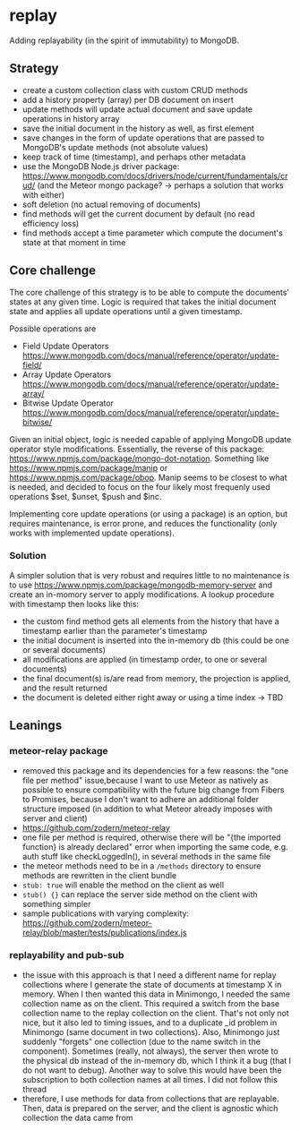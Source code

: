 # replay

Adding replayability (in the spirit of immutability) to MongoDB.

## Strategy

-   create a custom collection class with custom CRUD methods
-   add a history property (array) per DB document on insert
-   update methods will update actual document and save update operations in history array
-   save the initial document in the history as well, as first element
-   save changes in the form of update operations that are passed to MongoDB's update methods (not absolute values)
-   keep track of time (timestamp), and perhaps other metadata
-   use the MongoDB Node.js driver package: https://www.mongodb.com/docs/drivers/node/current/fundamentals/crud/ (and the Meteor mongo package? -> perhaps a solution that works with either)
-   soft deletion (no actual removing of documents)
-   find methods will get the current document by default (no read efficiency loss)
-   find methods accept a time parameter which compute the document's state at that moment in time

## Core challenge

The core challenge of this strategy is to be able to compute the documents' states at any given time. Logic is required that takes the initial document state and applies all update operations until a given timestamp.

Possible operations are

-   Field Update Operators https://www.mongodb.com/docs/manual/reference/operator/update-field/
-   Array Update Operators https://www.mongodb.com/docs/manual/reference/operator/update-array/
-   Bitwise Update Operator https://www.mongodb.com/docs/manual/reference/operator/update-bitwise/

Given an initial object, logic is needed capable of applying MongoDB update operator style modifications. Essentially, the reverse of this package: https://www.npmjs.com/package/mongo-dot-notation. Something like https://www.npmjs.com/package/manip or https://www.npmjs.com/package/obop. Manip seems to be closest to what is needed, and decided to focus on the four likely most frequenly used operations $set, $unset, $push and $inc.

Implementing core update operations (or using a package) is an option, but requires maintenance, is error prone, and reduces the functionality (only works with implemented update operations).

### Solution

A simpler solution that is very robust and requires little to no maintenance is to use https://www.npmjs.com/package/mongodb-memory-server and create an in-momory server to apply modifications. A lookup procedure with timestamp then looks like this:

-   the custom find method gets all elements from the history that have a timestamp earlier than the parameter's timestamp
-   the initial document is inserted into the in-memory db (this could be one or several documents)
-   all modifications are applied (in timestamp order, to one or several documents)
-   the final document(s) is/are read from memory, the projection is applied, and the result returned
-   the document is deleted either right away or using a time index -> TBD

## Leanings

### meteor-relay package

-   removed this package and its dependencies for a few reasons: the "one file per method" issue,because I want to use Meteor as natively as possible to ensure compatibility with the future big change from Fibers to Promises, because I don't want to adhere an additional folder structure imposed (in addition to what Meteor already imposes with server and client)
-   https://github.com/zodern/meteor-relay
-   one file per method is required, otherwise there will be "{the imported function} is already declared" error when importing the same code, e.g. auth stuff like checkLoggedIn(), in several methods in the same file
-   the meteor methods need to be in a `/methods` directory to ensure methods are rewritten in the client bundle
-   `stub: true` will enable the method on the client as well
-   `stub() {}` can replace the server side method on the client with something simpler
-   sample publications with varying complexity: https://github.com/zodern/meteor-relay/blob/master/tests/publications/index.js

### replayability and pub-sub

-   the issue with this approach is that I need a different name for replay collections where I generate the state of documents at timestamp X in memory. When I then wanted this data in Minimongo, I needed the same collection name as on the client. This required a switch from the base collection name to the replay collection on the client. That's not only not nice, but it also led to timing issues, and to a duplicate \_id problem in Minimongo (same document in two collections). Also, Minimongo just suddenly "forgets" one collection (due to the name switch in the component). Sometimes (really, not always), the server then wrote to the physical db instead of the in-memory db, which I think it a bug (that I do not want to debug). Another way to solve this would have been the subscription to both collection names at all times. I did not follow this thread
-   therefore, I use methods for data from collections that are replayable. Then, data is prepared on the server, and the client is agnostic which collection the data came from
